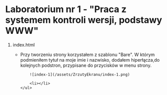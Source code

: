 # Laboratorium nr 1 - "Praca z systemem kontroli wersji, podstawy WWW"
<ol>
    <li>index.html</li>
    <ul>
        <li>Przy tworzeniu strony korzystałem z szablonu "Bare". W którym podmieniłem tytuł na moje imie i nazwisko, dodałem hiperłącza,do kolejnych podstron, przypisane do przycisków w menu strony.</li>

        ![index-1](/assets/ZrzutyEkranu/index-1.png)

        <li></li>
    </ul>
</ol>